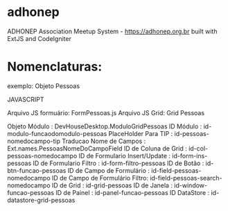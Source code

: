 # adhonep
ADHONEP Association Meetup System - https://adhonep.org.br built with ExtJS and CodeIgniter


# Nomenclaturas:


exemplo: Objeto Pessoas


JAVASCRIPT


Arquivo JS formuário: FormPessoas.js
Arquivo JS Grid: Grid Pessoas


Objeto Módulo					: 	DevHouseDesktop.ModuloGridPessoas
ID Módulo						:	id-modulo-funcaodomodulo-pessoas
PlaceHolder Para TIP			:	id-pessoas-nomedocampo-tip
Traducao Nome de Campos			:	Ext.names.PessoasNomeDoCampoField
ID de Coluna de Grid			:	id-col-pessoas-nomedocampo
ID de Formulario Insert/Update	:	id-form-ins-pessoas
ID de Formulario Filtro			:	id-form-filtro-pessoas
ID de Botão						:	id-btn-funcao-pessoas
ID de Campo de Formulário		:	id-field-pessoas-nomedocampo
ID de Campo de Formulário Filtro:	id-field-pessoas-search-nomedocampo
ID de Grid						:	id-grid-pessoas
ID de Janela					:	id-window-funcao-pessoas
ID de Painel					:	id-panel-funcao-pessoas
ID DataStore					:	id-datastore-grid-pessoas
